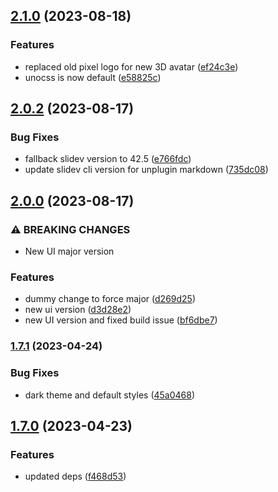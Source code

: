 

## [2.1.0](https://github.com/alvarosaburido/slidev-theme-penguin/compare/v2.0.2...v2.1.0) (2023-08-18)


### Features

* replaced old pixel logo for new 3D avatar ([ef24c3e](https://github.com/alvarosaburido/slidev-theme-penguin/commit/ef24c3e313acf973e246dccbb22f352d0dcab732))
* unocss is now default ([e58825c](https://github.com/alvarosaburido/slidev-theme-penguin/commit/e58825c06b1797ce7d8bb739975feb916b13966b))

## [2.0.2](https://github.com/alvarosaburido/slidev-theme-penguin/compare/v2.0.0...v2.0.2) (2023-08-17)


### Bug Fixes

* fallback slidev version to 42.5 ([e766fdc](https://github.com/alvarosaburido/slidev-theme-penguin/commit/e766fdc428bbc9bded52ff805c60a79af4ba1f5e))
* update slidev cli version for unplugin markdown ([735dc08](https://github.com/alvarosaburido/slidev-theme-penguin/commit/735dc08b9f8a368d5d9606340fd82cfef718e521))

## [2.0.0](https://github.com/alvarosaburido/slidev-theme-penguin/compare/v1.7.1...v2.0.0) (2023-08-17)


### ⚠ BREAKING CHANGES

* New UI major version

### Features

* dummy change to force major ([d269d25](https://github.com/alvarosaburido/slidev-theme-penguin/commit/d269d257ce73f10e963bbad7a4e04a46539e150b))
* new ui version ([d3d28e2](https://github.com/alvarosaburido/slidev-theme-penguin/commit/d3d28e2cc56daac1f57d05b5e5dfe0bc9add6673))
* new UI version and fixed build issue ([bf6dbe7](https://github.com/alvarosaburido/slidev-theme-penguin/commit/bf6dbe7c620ab20a82f389f5a125e043c8fa8032))

### [1.7.1](https://github.com/alvarosaburido/slidev-theme-penguin/compare/v1.7.0...v1.7.1) (2023-04-24)


### Bug Fixes

* dark theme and default styles ([45a0468](https://github.com/alvarosaburido/slidev-theme-penguin/commit/45a046895e9e561e1bf0635b1a34c6223ddc1207))

## [1.7.0](https://github.com/alvarosaburido/slidev-theme-penguin/compare/v1.6.1...v1.7.0) (2023-04-23)


### Features

* updated deps ([f468d53](https://github.com/alvarosaburido/slidev-theme-penguin/commit/f468d5365b2fd7671b53384ffdc4247fdd93da89))